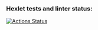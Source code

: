 ### Hexlet tests and linter status:
[![Actions Status](https://github.com/Cur1yB/python-project-52/actions/workflows/hexlet-check.yml/badge.svg)](https://github.com/Cur1yB/python-project-52/actions)